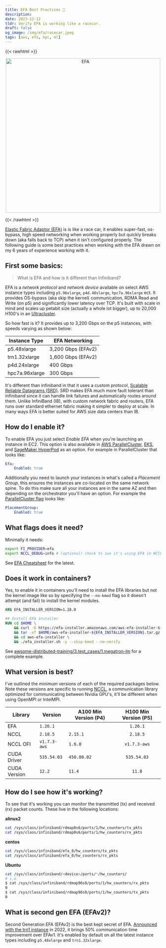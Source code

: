 ```yaml
---
title: EFA Best Practices 👾
description:
date: 2023-12-12
tldr: Verify EFA is working like a racecar.
draft: false
og_image: /img/efa/racecar.jpeg
tags: [aws, efa, hpc, ml]
---
```


{{< rawhtml >}}
<p align="center">
    <img src='/img/efa/racecar.jpeg' alt='EFA' style='border: 0px;' width='500px' />
</p>
{{< /rawhtml >}}

[Elastic Fabric Adaptor (EFA)](https://aws.amazon.com/hpc/efa/) is is like a race car, it enables super-fast, os-bypass, high speed networking when working properly but quickly breaks down (aka falls back to TCP) when it isn't configured properly. The following guide is some best practices when working with the EFA drawn on my 6 years of experience working with it. 

## First some basics:

> What is EFA and how is it different than Infiniband?

EFA is a *network protocol* and *network device* available on select AWS instance types including `p5.96xlarge`, `p4d.48xlarge`, `hpc7a.96xlarge` ect. It provides OS-bypass (aka skip the kernel) communication, RDMA Read and Write (on p5) and significantly lower latency over TCP. It's built with scale in mind and scales up petabit size (actually a whole lot bigger), up to 20,000 H100's in an [Ultracluster](https://aws.amazon.com/ec2/ultraclusters/).

So how fast is it? It provides up to 3,200 Gbps on the p5 instances, with speeds varying as shown below:

| Instance Type  | EFA Networking     |
|----------------|--------------------|
| p5.48xlarge    | 3,200 Gbps (EFAv2) |
| trn1.32xlarge  | 1,600 Gbps (EFAv2) |
| p4d.24xlarge   | 400 Gbps           |
| hpc7a.96xlarge | 300 Gbps           |

It's different than infiniband in that it uses a custom protocol, [Scalable Reliable Datagrams (SRD)](https://aws.amazon.com/blogs/hpc/in-the-search-for-performance-theres-more-than-one-way-to-build-a-network/). SRD makes EFA much more fault tolerant than infiniband since it can handle link failures and automatically routes around them. Unlike InfiniBand (IB), with custom network fabric and routers, EFA runs over standard ethernet fabric making it simpler to deploy at scale. In many ways EFA is better suited for AWS size data centers than IB.

## How do I enable it?

To enable EFA you just select *Enable EFA* when you're launching an instance in EC2. This option is also available in [AWS ParallelCluster](https://docs.aws.amazon.com/parallelcluster/latest/ug/efa-v3.html), [EKS](https://docs.aws.amazon.com/eks/latest/userguide/node-efa.html), and [SageMaker HyperPod](https://docs.aws.amazon.com/sagemaker/latest/dg/sagemaker-hyperpos-resiliency.html) as an option. For example in ParallelCluster that looks like:

```yaml
Efa:
    Enabled: true
```

Additionally you need to launch your instances in what's called a *Placement Group*, this ensures the instances are co-located on the same network spine. To do this make sure all your instances are in the same AZ and then depending on the orchestrator you'll have an option. For example the [ParallelCluster flag](https://docs.aws.amazon.com/parallelcluster/latest/ug/Scheduling-v3.html#yaml-Scheduling-SlurmQueues-Networking-PlacementGroup) looks like:

```yaml
PlacementGroup:
    Enabled: true
```

## What flags does it need?

Minimally it needs:

```bash
export FI_PROVIDER=efa
export NCCL_DEBUG=info # (optional) check to see it's using EFA in NCCL
```

See [EFA Cheatsheet](https://github.com/aws/aws-ofi-nccl/blob/master/doc/efa-env-var.md) for the latest.

## Does it work in containers?

Yes, to enable it in containers you'll need to install the EFA libraries but not the kernel image like so by specifying the `--no-kmod` flag so it doesn't attempt (and fail) to install the kernel modules.

```Dockerfile
ARG EFA_INSTALLER_VERSION=1.28.0

## Install EFA installer
RUN cd $HOME \
    && curl -O https://efa-installer.amazonaws.com/aws-efa-installer-${EFA_INSTALLER_VERSION}.tar.gz \
    && tar -xf $HOME/aws-efa-installer-${EFA_INSTALLER_VERSION}.tar.gz \
    && cd aws-efa-installer \
    && ./efa_installer.sh -y --skip-kmod --no-verify
```

See [awsome-distributed-training/3.test_cases/1.megatron-lm](https://github.com/aws-samples/awsome-distributed-training/blob/main/3.test_cases/1.megatron-lm/0.distributed-training.Dockerfile#L62C1-L67C53) for a complete example.

## What version is best?

I've outlined the minimum versions of each of the required packages below. Note these versions are specific to running [NCCL](https://docs.aws.amazon.com/AWSEC2/latest/UserGuide/efa-start-nccl.html), a communication library optimized for communicating between Nvidia GPU's, it'll be different when using OpenMPI or IntelMPI.

| Library       | Version       | A100 Min Version (P4) | H100 Min Version (P5) |
|---------------|---------------|-----------------------|:---------------------:|
|  EFA          |  `1.26.1`     |                       |     `1.26.1`          |
|  NCCL         |  `2.18.5`     |     `2.15.1`          |     `2.18.5`          |
|  NCCL OFI     |  `v1.7.3-aws` |     `1.6.0`           |     `v1.7.3-aws`      |
|  CUDA Driver  |  `535.54.03`  |      `450.80.02`      |     `535.54.03`       |
|  CUDA Version |  `12.2`       |      `11.4`           |     `11.8`            |


## How do I see how it's working?

To see that it's working you can monitor the transmitted (tx) and received (rx) packet counts. These live in the following locations:

**alinux2**
```bash
cat /sys/class/infiniband/rdmap0s6/ports/1/hw_counters/tx_pkts
cat /sys/class/infiniband/rdmap0s6/ports/1/hw_counters/rx_pkts
```
  
**centos**
```bash
cat /sys/class/infiniband/efa_0/hw_counters/tx_pkts
cat /sys/class/infiniband/efa_0/hw_counters/rx_pkts
```

**Ubuntu**
```bash
cat /sys/class/infiniband/<device>/ports/*/hw_counters/
# i.e.
$ cat /sys/class/infiniband/rdmap96s0/ports/1/hw_counters/rx_pkts
0
$ cat /sys/class/infiniband/rdmap96s0/ports/1/hw_counters/tx_pkts
0
```

## What is second gen EFA (EFAv2)?

Second Generation EFA (EFAv2) is the best kept secret of EFA. [Announced with the trn1 instance](https://aws.amazon.com/blogs/hpc/second-generation-efa-improving-hpc-and-ml-application-performance-in-the-cloud/) in 2022, it brings 50% communication time improvement over EFAv1. It's enabled by default on all the latest instance types including `p5.48xlarge` and `trn1.32xlarge`.